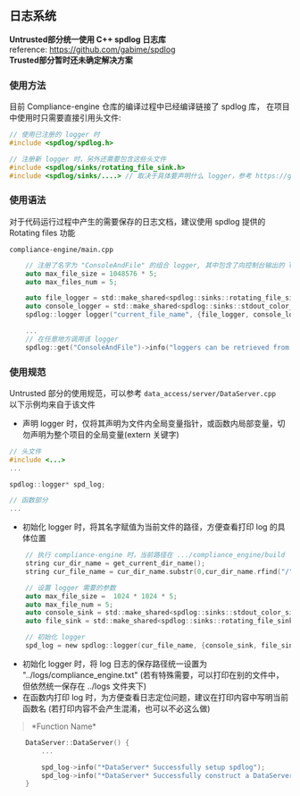 ## 日志系统
**Untrusted部分统一使用 C++ spdlog 日志库**  
reference: https://github.com/gabime/spdlog    
**Trusted部分暂时还未确定解决方案**  

### 使用方法
目前 Compliance-engine 仓库的编译过程中已经编译链接了 spdlog 库， 在项目中使用时只需要直接引用头文件:  
```C
// 使用已注册的 logger 时
#include <spdlog/spdlog.h>

// 注册新 logger 时，另外还需要包含这些头文件
#include <spdlog/sinks/rotating_file_sink.h>
#include <spdlog/sinks/....> // 取决于具体要声明什么 logger，参考 https://github.com/gabime/spdlog 
```

### 使用语法 
对于代码运行过程中产生的需要保存的日志文档，建议使用 spdlog 提供的 Rotating files 功能    

`compliance-engine/main.cpp`
```C
    // 注册了名字为 "ConsoleAndFile" 的组合 logger, 其中包含了向控制台输出的 logger 和向文件输出的 logger
    auto max_file_size = 1048576 * 5;
    auto max_files_num = 5;

    auto file_logger = std::make_shared<spdlog::sinks::rotating_file_sink_mt>("logs/data_server.txt", max_file_size, max_files_num, true);
    auto console_logger = std::make_shared<spdlog::sinks::stdout_color_sink_mt>(); 
    spdlog::logger logger("current_file_name", {file_logger, console_logger});

    ...
    // 在任意地方调用该 logger
    spdlog::get("ConsoleAndFile")->info("loggers can be retrieved from a global registry using the spdlog::get(logger_name)");
```

### 使用规范
Untrusted 部分的使用规范，可以参考 `data_access/server/DataServer.cpp`  
以下示例均来自于该文件
- 声明 logger 时，仅将其声明为文件内全局变量指针，或函数内局部变量，切勿声明为整个项目的全局变量(extern 关键字)
```C
// 头文件
#include <...>
...

spdlog::logger* spd_log;

// 函数部分
...
```
- 初始化 logger 时，将其名字赋值为当前文件的路径，方便查看打印 log 的具体位置
```C
    // 执行 compliance-engine 时，当前路径在 .../compliance_engine/build
    string cur_dir_name = get_current_dir_name();
    string cur_file_name = cur_dir_name.substr(0,cur_dir_name.rfind("/") + 1) + "data_access/server/DataServer.cpp";

    // 设置 logger 需要的参数
    auto max_file_size =  1024 * 1024 * 5;
    auto max_file_num = 5;
    auto console_sink = std::make_shared<spdlog::sinks::stdout_color_sink_mt>();
    auto file_sink = std::make_shared<spdlog::sinks::rotating_file_sink_mt>("../logs/compliance_engine.txt", max_file_size, max_file_num);

    // 初始化 logger 
    spd_log = new spdlog::logger(cur_file_name, {console_sink, file_sink});
```
- 初始化 logger 时，将 log 日志的保存路径统一设置为 "../logs/compliance_engine.txt" (若有特殊需要，可以打印在别的文件中，但依然统一保存在 ../logs 文件夹下)
- 在函数内打印 log 时，为方便查看日志定位问题，建议在打印内容中写明当前函数名 (若打印内容不会产生混淆，也可以不必这么做)
> \*Function Name\*
```C
    DataServer::DataServer() {
        ...

        spd_log->info("*DataServer* Successfully setup spdlog");
        spd_log->info("*DataServer* Successfully construct a DataServer object");
    }
```